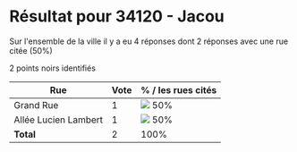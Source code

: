 # Résultat pour 34120 - Jacou

Sur l'ensemble de la ville il y a eu 4 réponses dont 2 réponses avec une rue citée (50%)

2 points noirs identifiés

| Rue | Vote | % / les rues cités|
|-----|------|-------------------|
| Grand Rue | 1 | <img src="../../img/bar_50.gif" />&nbsp;50%|
| Allée Lucien Lambert | 1 | <img src="../../img/bar_50.gif" />&nbsp;50%|
| **Total** | 2 | 100%|
